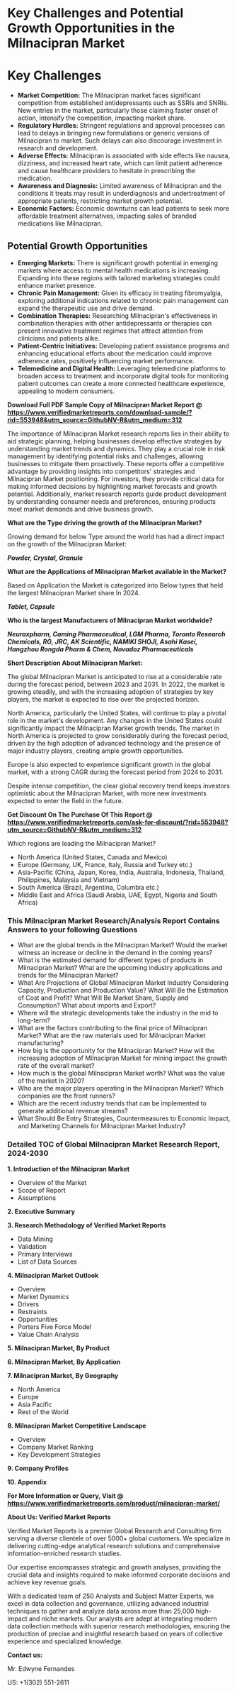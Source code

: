 <p class=""><h1>Key Challenges and Potential Growth Opportunities in the Milnacipran Market</h1><h1>Key Challenges</h2><ul>    <li>        <strong>Market Competition:</strong> The Milnacipran market faces significant competition from established antidepressants such as SSRIs and SNRIs. New entries in the market, particularly those claiming faster onset of action, intensify the competition, impacting market share.    </li>    <li>        <strong>Regulatory Hurdles:</strong> Stringent regulations and approval processes can lead to delays in bringing new formulations or generic versions of Milnacipran to market. Such delays can also discourage investment in research and development.    </li>    <li>        <strong>Adverse Effects:</strong> Milnacipran is associated with side effects like nausea, dizziness, and increased heart rate, which can limit patient adherence and cause healthcare providers to hesitate in prescribing the medication.    </li>    <li>        <strong>Awareness and Diagnosis:</strong> Limited awareness of Milnacipran and the conditions it treats may result in underdiagnosis and undertreatment of appropriate patients, restricting market growth potential.    </li>    <li>        <strong>Economic Factors:</strong> Economic downturns can lead patients to seek more affordable treatment alternatives, impacting sales of branded medications like Milnacipran.    </li></ul><h2>Potential Growth Opportunities</h2><ul>    <li>        <strong>Emerging Markets:</strong> There is significant growth potential in emerging markets where access to mental health medications is increasing. Expanding into these regions with tailored marketing strategies could enhance market presence.    </li>    <li>        <strong>Chronic Pain Management:</strong> Given its efficacy in treating fibromyalgia, exploring additional indications related to chronic pain management can expand the therapeutic use and drive demand.    </li>    <li>        <strong>Combination Therapies:</strong> Researching Milnacipran's effectiveness in combination therapies with other antidepressants or therapies can present innovative treatment regimes that attract attention from clinicians and patients alike.    </li>    <li>        <strong>Patient-Centric Initiatives:</strong> Developing patient assistance programs and enhancing educational efforts about the medication could improve adherence rates, positively influencing market performance.    </li>    <li>        <strong>Telemedicine and Digital Health:</strong> Leveraging telemedicine platforms to broaden access to treatment and incorporate digital tools for monitoring patient outcomes can create a more connected healthcare experience, appealing to modern consumers.    </li></ul></p><p class=""><strong>Download Full PDF Sample Copy of Milnacipran Market Report @ <a href="https://www.verifiedmarketreports.com/download-sample/?rid=553948&utm_source=GithubNV-R&utm_medium=312" target="_blank">https://www.verifiedmarketreports.com/download-sample/?rid=553948&utm_source=GithubNV-R&utm_medium=312</a></strong></p><p>The importance of&nbsp;Milnacipran Market research reports lies in their ability to aid strategic planning, helping businesses develop effective strategies by understanding market trends and dynamics. They play a crucial role in risk management by identifying potential risks and challenges, allowing businesses to mitigate them proactively. These reports offer a competitive advantage by providing insights into competitors' strategies and Milnacipran Market positioning. For investors, they provide critical data for making informed decisions by highlighting market forecasts and growth potential. Additionally, market research reports guide product development by understanding consumer needs and preferences, ensuring products meet market demands and drive business growth.</p><p><strong>What are the&nbsp;Type driving the growth of the Milnacipran Market?</strong></p><p id="" class="">Growing demand for below Type around the world has had a direct impact on the growth of the Milnacipran Market:</p><p class=""><em><strong>Powder, Crystal, Granule</strong></em></p><p class=""><strong>What are the&nbsp;Applications&nbsp;of Milnacipran Market available in the Market?</strong></p><p id="" class="">Based on Application the Market is categorized into Below types that held the largest Milnacipran Market share In 2024.</p><p class=""><em><strong>Tablet, Capsule</strong></em></p><p class=""><strong>Who is the largest Manufacturers of Milnacipran Market worldwide?</strong></p><p><em><strong>Neuraxpharm, Caming Pharmaceutical, LGM Pharma, Toronto Research Chemicals, RG, JRC, AK Scientific, NAMIKI SHOJI, Asahi Kasei, Hangzhou Rongda Pharm & Chem, Novadoz Pharmaceuticals</strong></em></p><p id="" class=""><strong>Short Description About Milnacipran Market:</strong></p><p>The global Milnacipran Market is anticipated to rise at a considerable rate during the forecast period, between 2023 and 2031. In 2022, the market is growing steadily, and with the increasing adoption of strategies by key players, the market is expected to rise over the projected horizon.</p><p>North America, particularly the United States, will continue to play a pivotal role in the market's development. Any changes in the United States could significantly impact the Milnacipran Market growth trends. The market in North America is projected to grow considerably during the forecast period, driven by the high adoption of advanced technology and the presence of major industry players, creating ample growth opportunities.</p><p>Europe is also expected to experience significant growth in the global market, with a strong CAGR during the forecast period from 2024 to 2031.</p><p>Despite intense competition, the clear global recovery trend keeps investors optimistic about the Milnacipran Market, with more new investments expected to enter the field in the future.</p><p id="" class=""><strong>Get Discount On The Purchase Of This Report @ <a href="https://www.verifiedmarketreports.com/ask-for-discount/?rid=553948?utm_source=GithubNV-R&utm_medium=312" target="_blank">https://www.verifiedmarketreports.com/ask-for-discount/?rid=553948?utm_source=GithubNV-R&utm_medium=312</a></strong></p><p class="">Which regions are leading the Milnacipran Market?</p><ul><li>North America (United States, Canada and Mexico)</li><li>Europe (Germany, UK, France, Italy, Russia and Turkey etc.)</li><li>Asia-Pacific (China, Japan, Korea, India, Australia, Indonesia, Thailand, Philippines, Malaysia and Vietnam)</li><li>South America (Brazil, Argentina, Columbia etc.)</li><li>Middle East and Africa (Saudi Arabia, UAE, Egypt, Nigeria and South Africa)</li></ul><h3 id="" class="">This Milnacipran Market Research/Analysis Report Contains Answers to your following Questions</h3><ul><li>What are the global trends in the Milnacipran Market? Would the market witness an increase or decline in the demand in the coming years?</li><li>What is the estimated demand for different types of products in Milnacipran Market? What are the upcoming industry applications and trends for the Milnacipran Market?</li><li>What Are Projections of Global Milnacipran Market Industry Considering Capacity, Production and Production Value? What Will Be the Estimation of Cost and Profit? What Will Be Market Share, Supply and Consumption? What about imports and Export?</li><li>Where will the strategic developments take the industry in the mid to long-term?</li><li>What are the factors contributing to the final price of Milnacipran Market? What are the raw materials used for Milnacipran Market manufacturing?</li><li>How big is the opportunity for the Milnacipran Market? How will the increasing adoption of Milnacipran Market for mining impact the growth rate of the overall market?</li><li>How much is the global Milnacipran Market worth? What was the value of the market In 2020?</li><li>Who are the major players operating in the Milnacipran Market? Which companies are the front runners?</li><li>Which are the recent industry trends that can be implemented to generate additional revenue streams?</li><li>What Should Be Entry Strategies, Countermeasures to Economic Impact, and Marketing Channels for Milnacipran Market Industry?</li></ul><h3 id="" class="">Detailed TOC of Global Milnacipran Market Research Report, 2024-2030</h3><p id="" class=""><strong>1. Introduction of the Milnacipran Market</strong></p><ul><li>Overview of the Market</li><li>Scope of Report</li><li>Assumptions</li></ul><p id="" class=""><strong>2. Executive Summary</strong></p><p id="" class=""><strong>3. Research Methodology of Verified Market Reports</strong></p><ul><li>Data Mining</li><li>Validation</li><li>Primary Interviews</li><li>List of Data Sources</li></ul><p id="" class=""><strong>4. Milnacipran Market Outlook</strong></p><ul><li>Overview</li><li>Market Dynamics</li><li>Drivers</li><li>Restraints</li><li>Opportunities</li><li>Porters Five Force Model</li><li>Value Chain Analysis</li></ul><p id="" class=""><strong>5. Milnacipran Market, By Product</strong></p><p id="" class=""><strong>6. Milnacipran Market, By Application</strong></p><p id="" class=""><strong>7. Milnacipran Market, By Geography</strong></p><ul><li>North America</li><li>Europe</li><li>Asia Pacific</li><li>Rest of the World</li></ul><p id="" class=""><strong>8. Milnacipran Market Competitive Landscape</strong></p><ul><li>Overview</li><li>Company Market Ranking</li><li>Key Development Strategies</li></ul><p id="" class=""><strong>9. Company Profiles</strong></p><p id="" class=""><strong>10. Appendix</strong></p><p id="" class=""><strong>For More Information or Query, Visit @ <a href="https://www.verifiedmarketreports.com/product/milnacipran-market/" target="_blank">https://www.verifiedmarketreports.com/product/milnacipran-market/</a></strong></p><p id="" class=""><strong>About Us: Verified Market Reports</strong></p><p id="" class="">Verified Market Reports is a premier Global Research and Consulting firm serving a diverse clientele of over 5000+ global customers. We specialize in delivering cutting-edge analytical research solutions and comprehensive information-enriched research studies.</p><p id="" class="">Our expertise encompasses strategic and growth analyses, providing the crucial data and insights required to make informed corporate decisions and achieve key revenue goals.</p><p id="" class="">With a dedicated team of 250 Analysts and Subject Matter Experts, we excel in data collection and governance, utilizing advanced industrial techniques to gather and analyze data across more than 25,000 high-impact and niche markets. Our analysts are adept at integrating modern data collection methods with superior research methodologies, ensuring the production of precise and insightful research based on years of collective experience and specialized knowledge.</p><p id="" class=""><strong>Contact us:</strong></p><p id="" class="">Mr. Edwyne Fernandes</p><p id="" class="">US: +1(302) 551-2611</p>